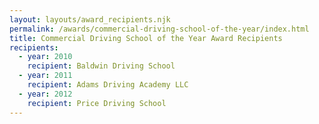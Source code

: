 ```yaml
---
layout: layouts/award_recipients.njk
permalink: /awards/commercial-driving-school-of-the-year/index.html
title: Commercial Driving School of the Year Award Recipients
recipients:
  - year: 2010
    recipient: Baldwin Driving School
  - year: 2011
    recipient: Adams Driving Academy LLC
  - year: 2012
    recipient: Price Driving School
---
```

